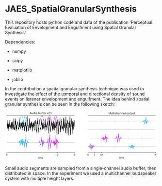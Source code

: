 # JAES_SpatialGranularSynthesis
This repository hosts python code and data of the publication 'Perceptual Evaluation of Envelopment and Engulfment using Spatial Granular Synthesis'.

Dependencies:

* numpy

* scipy

* matplotlib

* joblib

In the contribution a spatial granular synthesis technique was used to investigate the effect of the temporal and directional density of sound events on listener envelopment and engulfment. The idea behind spatial granular synthesis can be seen in the following sketch:

<img src="/Figures/SGS/SGS_sketch.JPG" alt="drawing" width="750"/>

Small audio segments are sampled from a single-channel audio buffer, then distributed in space. In the experiment we used a multichannel loudspeaker system with multiple height layers.
